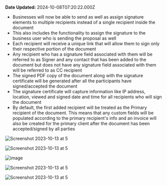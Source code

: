 **Date Updated:** 2024-10-08T07:20:22.000Z
  
  
* Businesses will now be able to send as well as assign signature elements to multiple recipients instead of a single recipient inside the document
* This also includes the functionality to assign the signature to the business user who is sending the proposal as well
* Each recipient will receive a unique link that will allow them to sign only their respective portion of the document
* Any recipient who has a signature field associated with them will be referred to as Signer and any contact that has been added to the document but does not have any signature field associated with them will be referred to as CC recipient
* The signed PDF copy of the document along with the signature certificate will be generated after all the participants have signed/accepted the document
* The signature certificate will capture information like IP address, location, viewed and signed date and time for all recipients who will sign the document
* By default, the first added recipient will be treated as the Primary recipient of the document. This means that any custom fields will be populated according to the primary recipient's info and an invoice will also be created for the primary client after the document has been accepted/signed by all parties

![Screenshot 2023-10-13 at 5](https://s3.amazonaws.com/cdn.freshdesk.com/data/helpdesk/attachments/production/155034270095/original/zvxBoyuDndijAHZNh1gKdxieM2wCnvoNog.jpeg?1728352080)

![Screenshot 2023-10-13 at 5](https://s3.amazonaws.com/cdn.freshdesk.com/data/helpdesk/attachments/production/155034270096/original/fFD8je1UJEsjWNABScAOTPS_eLNXqhD3FQ.jpeg?1728352080)

![image](https://s3.amazonaws.com/cdn.freshdesk.com/data/helpdesk/attachments/production/155034270093/original/wPjp9J3VUOT1-Vl0_8hiu87YG6i3Vdf5PA.jpeg?1728352080)

![Screenshot 2023-10-13 at 5](https://s3.amazonaws.com/cdn.freshdesk.com/data/helpdesk/attachments/production/155034270094/original/4q-LVairwL2rt4Ule9JNgzqZHxWgTW7xfA.jpeg?1728352080)

![Screenshot 2023-10-13 at 5](https://s3.amazonaws.com/cdn.freshdesk.com/data/helpdesk/attachments/production/155034270097/original/pAGY-5Xj2aysuOMnBgyLAVGg1Xw3kha0-w.jpeg?1728352080)